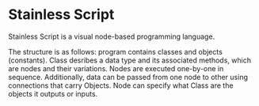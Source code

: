 # Stainless Script

Stainless Script is a visual node-based programming language.

The structure is as follows: program contains classes and objects (constants). Class desribes a data type and its associated methods, which are nodes and their variations. Nodes are executed one-by-one in sequence. Additionally, data can be passed from one node to other using connections that carry Objects. Node can specify what Class are the objects it outputs or inputs.

